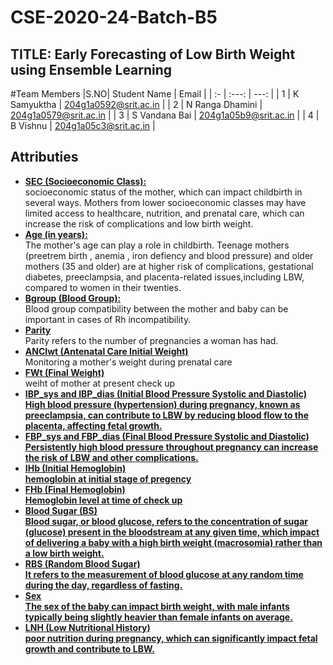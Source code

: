 <h1>CSE-2020-24-Batch-B5</h1>
<h2>TITLE: Early Forecasting of Low Birth Weight using Ensemble Learning</h2>

#Team Members
|S.NO|  Student Name            |           Email       |
| :- |     :---:                |      ---:             |
| 1  | K Samyuktha              | 204g1a0592@srit.ac.in |
| 2  | N Ranga Dhamini          | 204g1a0579@srit.ac.in |
| 3  | S Vandana Bai            | 204g1a05b9@srit.ac.in |
| 4  | B Vishnu                 | 204g1a05c3@srit.ac.in |
<h2>Attributies</h2>
<ul>
  <li><b><u>SEC (Socioeconomic Class): </u></b></li>socioeconomic status of the mother, which can impact childbirth in several ways. Mothers from lower socioeconomic classes may have limited access to healthcare, nutrition, and prenatal care, which can increase the risk of complications and low birth weight.
  <li><b><u>Age (in years):</u></b></li>The mother's age can play a role in childbirth. Teenage mothers (preetrem birth , anemia , iron defiency and blood pressure) and older mothers (35 and older) are at higher risk of complications, gestational diabetes, preeclampsia, and placenta-related issues,including LBW, compared to women in their twenties.
  <li><b><u> Bgroup (Blood Group):</li></u></b>Blood group compatibility between the mother and baby can be important in cases of Rh incompatibility.
    <li><b><u>Parity</li></u></b>Parity refers to the number of pregnancies a woman has had. 
    <li><b><u>ANCIwt (Antenatal Care Initial Weight)</li></u></b> Monitoring a mother's weight during prenatal care 
      <li><u><b>FWt (Final Weight)</b></u></li>weiht of mother at present check up
  <li><b><u>IBP_sys and IBP_dias (Initial Blood Pressure Systolic and Diastolic)</li> High blood pressure (hypertension) during pregnancy, known as preeclampsia, can contribute to LBW by reducing blood flow to the placenta, affecting fetal growth.
    <li><b><u>FBP_sys and FBP_dias (Final Blood Pressure Systolic and Diastolic)</li>Persistently high blood pressure throughout pregnancy can increase the risk of LBW and other complications.
      <li><b><u>IHb (Initial Hemoglobin)</li></u></b>hemoglobin at initial stage of pregency
        <li><b><u> FHb (Final Hemoglobin)</li></u></b>Hemoglobin level at time of check up
        <li><b><u>Blood Sugar (BS)</u></b></li> Blood sugar, or blood glucose, refers to the concentration of sugar (glucose) present in the bloodstream at any given time, which impact of delivering a baby with a high birth weight (macrosomia) rather than a low birth weight.
        <li><u><b>RBS (Random Blood Sugar)</u></b></li> It refers to the measurement of blood glucose at any random time during the day, regardless of fasting.
        <li><u><b></u>Sex</li></b></u>The sex of the baby can impact birth weight, with male infants typically being slightly heavier than female infants on average.
        <li><u><b>LNH (Low Nutritional History)</u></b></li> poor nutrition during pregnancy, which can significantly impact fetal growth and contribute to LBW.
        
</ul>
